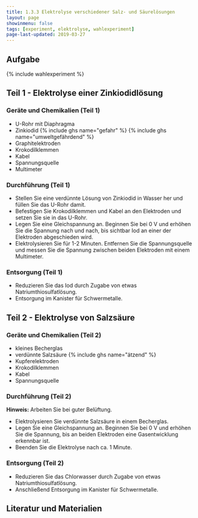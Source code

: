 ```yaml
---
title: 1.3.3 Elektrolyse verschiedener Salz- und Säurelösungen
layout: page
showinmenu: false
tags: [experiment, elektrolyse, wahlexperiment]
page-last-updated: 2019-03-27
---
```


## Aufgabe

{% include wahlexperiment %}

## Teil 1 - Elektrolyse einer Zinkiodidlösung

### Geräte und Chemikalien (Teil 1)

- U-Rohr mit Diaphragma
- Zinkiodid {% include ghs name="gefahr" %} {% include ghs name="umweltgefährdend" %}
- Graphitelektroden
- Krokodilklemmen
- Kabel
- Spannungsquelle
- Multimeter

### Durchführung (Teil 1)

- Stellen Sie eine verdünnte Lösung von Zinkiodid in Wasser her und füllen Sie das U-Rohr damit. 
- Befestigen Sie Krokodilklemmen und Kabel an den Elektroden und setzen Sie sie in das U-Rohr.
- Legen Sie eine Gleichspannung an. Beginnen Sie bei 0 V und erhöhen Sie die Spannung nach und nach, bis sichtbar Iod an einer der Elektroden abgeschieden wird.
- Elektrolysieren Sie für 1-2 Minuten. Entfernen Sie die Spannungsquelle und messen Sie die Spannung zwischen beiden Elektroden mit einem Multimeter.

### Entsorgung (Teil 1)

- Reduzieren Sie das Iod durch Zugabe von etwas Natriumthiosulfatlösung.
- Entsorgung im Kanister für Schwermetalle.

## Teil 2 - Elektrolyse von Salzsäure

### Geräte und Chemikalien (Teil 2)

- kleines Becherglas
- verdünnte Salzsäure {% include ghs name="ätzend" %}
- Kupferelektroden
- Krokodilklemmen
- Kabel
- Spannungsquelle

### Durchführung (Teil 2)

**Hinweis:** Arbeiten Sie bei guter Belüftung.

- Elektrolysieren Sie verdünnte Salzsäure in einem Becherglas. 
- Legen Sie eine Gleichspannung an. Beginnen Sie bei 0 V und erhöhen Sie die Spannung, bis an beiden Elektroden eine Gasentwicklung erkennbar ist.
- Beenden Sie die Elektrolyse nach ca. 1 Minute.

### Entsorgung (Teil 2)

- Reduzieren Sie das Chlorwasser durch Zugabe von etwas Natriumthiosulfatlösung.
- Anschließend Entsorgung im Kanister für Schwermetalle.

## Literatur und Materialien



